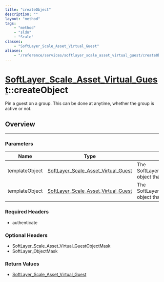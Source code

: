 ```yaml
---
title: "createObject"
description: ""
layout: "method"
tags:
    - "method"
    - "sldn"
    - "Scale"
classes:
    - "SoftLayer_Scale_Asset_Virtual_Guest"
aliases:
    - "/reference/services/softlayer_scale_asset_virtual_guest/createObject"
---
```

# [SoftLayer_Scale_Asset_Virtual_Guest](/reference/services/SoftLayer_Scale_Asset_Virtual_Guest)::createObject


Pin a guest on a group. This can be done at anytime, whether the group is active or not. 


## Overview 


-----

### Parameters 
|Name | Type | Description |
| --- | --- | --- |
|templateObject| <a href='/reference/datatypes/SoftLayer_Scale_Asset_Virtual_Guest'>SoftLayer_Scale_Asset_Virtual_Guest </a>| The SoftLayer_Scale_Asset_Virtual_Guest object that you wish to create.|
|templateObject| <a href='/reference/datatypes/SoftLayer_Scale_Asset_Virtual_Guest'>SoftLayer_Scale_Asset_Virtual_Guest </a>| The SoftLayer_Scale_Asset_Virtual_Guest object that you wish to create.|


### Required Headers
* authenticate


### Optional Headers
* SoftLayer_Scale_Asset_Virtual_GuestObjectMask
* SoftLayer_ObjectMask

### Return Values
* <a href='/reference/datatypes/SoftLayer_Scale_Asset_Virtual_Guest'>SoftLayer_Scale_Asset_Virtual_Guest </a>




